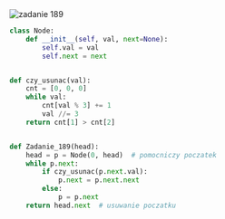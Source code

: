 <picture>
  <source srcset="../../srt/zbior_zadan/189.png" media="(prefers-color-scheme: light)">
  <source srcset="../../srt/zbior_zadan/black_189.png" media="(prefers-color-scheme: dark)">
  <img src="../../srt/zbior_zadan/black_189.png" alt="zadanie 189">
</picture>

```python
class Node:
    def __init__(self, val, next=None):
        self.val = val
        self.next = next


def czy_usunac(val):
    cnt = [0, 0, 0]
    while val:
        cnt[val % 3] += 1
        val //= 3
    return cnt[1] > cnt[2]


def Zadanie_189(head):
    head = p = Node(0, head)  # pomocniczy poczatek
    while p.next:
        if czy_usunac(p.next.val):
            p.next = p.next.next
        else:
            p = p.next
    return head.next  # usuwanie poczatku
```

